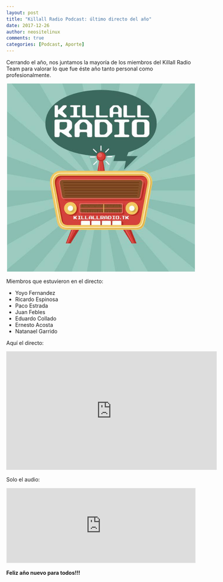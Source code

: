 ```yaml
---
layout: post
title: "Killall Radio Podcast: último directo del año"
date: 2017-12-26
author: neositelinux
comments: true
categories: [Podcast, Aporte]
---
```


Cerrando el año, nos juntamos la mayoría de los miembros del Killall Radio Team para valorar lo que fue éste año tanto personal como profesionalmente.

<p align="center">
<img src="/images/kar_portada.jpg" width="500" height="500" alt="_Logo">
</p>


Miembros que estuvieron en el directo:
* Yoyo Fernandez
* Ricardo Espinosa
* Paco Estrada
* Juan Febles
* Eduardo Collado
* Ernesto Acosta
* Natanael Garrido

Aquí el directo:

<center><iframe width="560" height="315" src="https://www.youtube.com/embed/e2Bq3ay7wlA" frameborder="0" gesture="media" allow="encrypted-media" allowfullscreen></iframe></center>

Solo el audio:

<iframe id='audio_22856873' frameborder='0' allowfullscreen='' scrolling='no' height='200' style='border:1px solid #EEE; box-sizing:border-box; width:100%;' src="https://ar.ivoox.com/es/player_ej_22856873_4_1.html?c1=ff6600"></iframe>

**Feliz año nuevo para todos!!!**